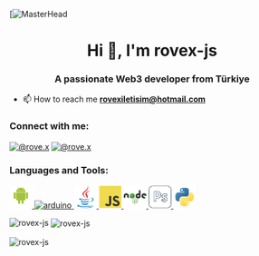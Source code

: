 [![MasterHead](https://i.giphy.com/media/v1.Y2lkPTc5MGI3NjExNnR6a243ZTkwMnRybWlkcHB0YWcwZ2Jxc3FzYmh2eHo4aXJmMDRrbCZlcD12MV9pbnRlcm5hbF9naWZfYnlfaWQmY3Q9Zw/c6VnGMHB5ViiMxEUKL/giphy.gif)
<h1 align="center">Hi 👋, I'm rovex-js</h1>
<h3 align="center">A passionate Web3 developer from Türkiye</h3>

- 📫 How to reach me **rovexiletisim@hotmail.com**

<h3 align="left">Connect with me:</h3>
<p align="left">
<a href="https://medium.com/@rove.x" target="blank"><img align="center" src="https://raw.githubusercontent.com/rahuldkjain/github-profile-readme-generator/master/src/images/icons/Social/medium.svg" alt="@rove.x" height="30" width="40" /></a>
<a href="https://discord.gg/@rove.x" target="blank"><img align="center" src="https://raw.githubusercontent.com/rahuldkjain/github-profile-readme-generator/master/src/images/icons/Social/discord.svg" alt="@rove.x" height="30" width="40" /></a>
</p>

<h3 align="left">Languages and Tools:</h3>
<p align="left"> <a href="https://developer.android.com" target="_blank" rel="noreferrer"> <img src="https://raw.githubusercontent.com/devicons/devicon/master/icons/android/android-original-wordmark.svg" alt="android" width="40" height="40"/> </a> <a href="https://www.arduino.cc/" target="_blank" rel="noreferrer"> <img src="https://cdn.worldvectorlogo.com/logos/arduino-1.svg" alt="arduino" width="40" height="40"/> </a> <a href="https://www.java.com" target="_blank" rel="noreferrer"> <img src="https://raw.githubusercontent.com/devicons/devicon/master/icons/java/java-original.svg" alt="java" width="40" height="40"/> </a> <a href="https://developer.mozilla.org/en-US/docs/Web/JavaScript" target="_blank" rel="noreferrer"> <img src="https://raw.githubusercontent.com/devicons/devicon/master/icons/javascript/javascript-original.svg" alt="javascript" width="40" height="40"/> </a> <a href="https://nodejs.org" target="_blank" rel="noreferrer"> <img src="https://raw.githubusercontent.com/devicons/devicon/master/icons/nodejs/nodejs-original-wordmark.svg" alt="nodejs" width="40" height="40"/> </a> <a href="https://www.photoshop.com/en" target="_blank" rel="noreferrer"> <img src="https://raw.githubusercontent.com/devicons/devicon/master/icons/photoshop/photoshop-line.svg" alt="photoshop" width="40" height="40"/> </a> <a href="https://www.python.org" target="_blank" rel="noreferrer"> <img src="https://raw.githubusercontent.com/devicons/devicon/master/icons/python/python-original.svg" alt="python" width="40" height="40"/> </a> </p>

<p><img align="left" src="https://github-readme-stats.vercel.app/api/top-langs?username=rovex-js&show_icons=true&locale=en&layout=compact" alt="rovex-js" /></p>

<p>&nbsp;<img align="center" src="https://github-readme-stats.vercel.app/api?username=rovex-js&show_icons=true&locale=en" alt="rovex-js" /></p>

<p><img align="center" src="https://github-readme-streak-stats.herokuapp.com/?user=rovex-js&" alt="rovex-js" /></p>
